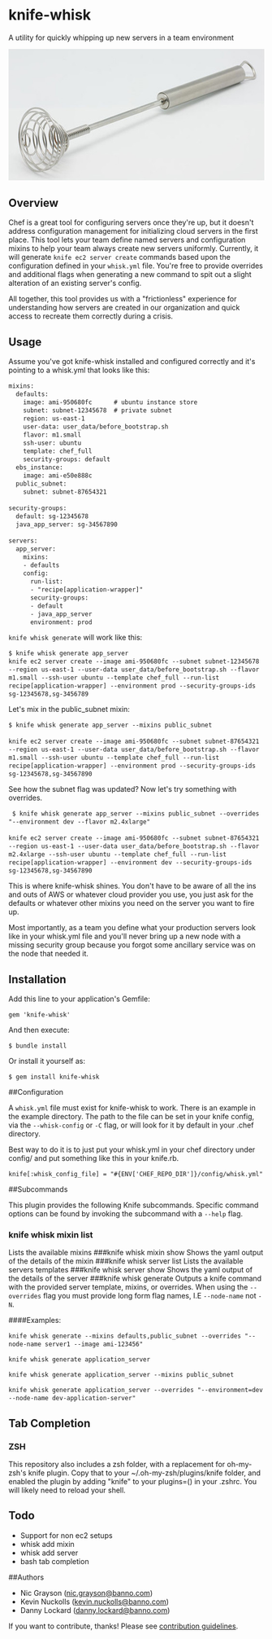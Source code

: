 # knife-whisk

A utility for quickly whipping up new servers in a team environment

![whisk](https://github.com/Banno/knife-whisk/raw/master/whisk.jpg)
## Overview
Chef is a great tool for configuring servers once they're up, but it doesn't address configuration management for initializing cloud servers in the first place. This tool lets your team define named servers and configuration mixins to help your team always create new servers uniformly. Currently, it will generate `knife ec2 server create` commands based upon the configuration defined in your `whisk.yml` file. You're free to provide overrides and additional flags when generating a new command to spit out a slight alteration of an existing server's config.

All together, this tool provides us with a "frictionless" experience for understanding how servers are created in our organization and quick access to recreate them correctly during a crisis.

## Usage
Assume you've got knife-whisk installed and configured correctly and it's pointing to a whisk.yml that looks like this:

```
mixins:
  defaults:
    image: ami-950680fc      # ubuntu instance store
    subnet: subnet-12345678  # private subnet
    region: us-east-1
    user-data: user_data/before_bootstrap.sh
    flavor: m1.small
    ssh-user: ubuntu
    template: chef_full
    security-groups: default
  ebs_instance:
    image: ami-e50e888c
  public_subnet:
    subnet: subnet-87654321

security-groups:
  default: sg-12345678
  java_app_server: sg-34567890

servers:
  app_server:
    mixins:
    - defaults
    config:
      run-list:
      - "recipe[application-wrapper]"
      security-groups:
      - default
      - java_app_server
      environment: prod
```

`knife whisk generate` will work like this:

```
$ knife whisk generate app_server
knife ec2 server create --image ami-950680fc --subnet subnet-12345678 --region us-east-1 --user-data user_data/before_bootstrap.sh --flavor m1.small --ssh-user ubuntu --template chef_full --run-list recipe[application-wrapper] --environment prod --security-groups-ids sg-12345678,sg-3456789
```

Let's mix in the public_subnet mixin:

```
$ knife whisk generate app_server --mixins public_subnet

knife ec2 server create --image ami-950680fc --subnet subnet-87654321 --region us-east-1 --user-data user_data/before_bootstrap.sh --flavor m1.small --ssh-user ubuntu --template chef_full --run-list recipe[application-wrapper] --environment prod --security-groups-ids sg-12345678,sg-34567890
```

See how the subnet flag was updated? Now let's try something with overrides.

```
 $ knife whisk generate app_server --mixins public_subnet --overrides "--environment dev --flavor m2.4xlarge"
 
knife ec2 server create --image ami-950680fc --subnet subnet-87654321 --region us-east-1 --user-data user_data/before_bootstrap.sh --flavor m2.4xlarge --ssh-user ubuntu --template chef_full --run-list recipe[application-wrapper] --environment dev --security-groups-ids sg-12345678,sg-34567890
```

This is where knife-whisk shines. You don't have to be aware of all the ins and outs of AWS or whatever cloud provider you use, you just ask for the defaults or whatever other mixins you need on the server you want to fire up.

Most importantly, as a team you define what your production servers look like in your whisk.yml file and you'll never bring up a new node with a missing security group because you forgot some ancillary service was on the node that needed it.

## Installation

Add this line to your application's Gemfile:

```
gem 'knife-whisk'
```

And then execute:

```
$ bundle install
```

Or install it yourself as:

```
$ gem install knife-whisk
```

##Configuration

A `whisk.yml` file must exist for knife-whisk to work. There is an example in the example directory. The path to the file can be set in your knife config, via the `--whisk-config` or `-C` flag, or will look for it by default in your .chef directory.

Best way to do it is to just put your whisk.yml in your chef directory under config/ and put something like this in your knife.rb.

```
knife[:whisk_config_file] = "#{ENV['CHEF_REPO_DIR']}/config/whisk.yml"
```

##Subcommands

This plugin provides the following Knife subcommands. Specific command options can be found by invoking the subcommand with a `--help` flag.

### knife whisk mixin list
Lists the available mixins
###knife whisk mixin show
Shows the yaml output of the details of the mixin
###knife whisk server list
Lists the available servers templates
###knife whisk server show
Shows the yaml output of the details of the server
###knife whisk generate
Outputs a knife command with the provided server template, mixins, or overrides. When using the `--overrides` flag you must provide long form flag names, I.E `--node-name` not `-N`.

####Examples:

```
knife whisk generate --mixins defaults,public_subnet --overrides "--node-name server1 --image ami-123456"
```

```
knife whisk generate application_server
```

```
knife whisk generate application_server --mixins public_subnet
```

```
knife whisk generate application_server --overrides "--environment=dev --node-name dev-application-server"
```

## Tab Completion

### ZSH
This repository also includes a zsh folder, with a replacement for oh-my-zsh's knife plugin.  Copy that to your ~/.oh-my-zsh/plugins/knife folder, and enabled the plugin by adding "knife" to your plugins=() in your .zshrc. You will likely need to reload your shell. 

## Todo
* Support for non ec2 setups
* whisk add mixin
* whisk add server
* bash tab completion

##Authors
- Nic Grayson (<nic.grayson@banno.com>)
- Kevin Nuckolls (<kevin.nuckolls@banno.com>)
- Danny Lockard (<danny.lockard@banno.com>)

If you want to contribute, thanks! Please see [contribution guidelines](https://github.com/Banno/knife-whisk/blob/master/CONTRIBUTING.markdown).
